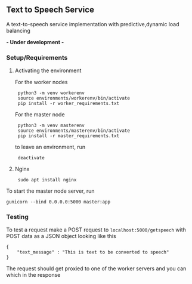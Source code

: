 ## Text to Speech Service
A text-to-speech service implementation with predictive,dynamic load balancing

**- Under development -**

### Setup/Requirements
1. Activating the environment

    For the worker nodes

        python3 -m venv workerenv
        source environments/workerenv/bin/activate
        pip install -r worker_requirements.txt

    For the master node
    
        python3 -m venv masterenv
        source environments/masterenv/bin/activate
        pip install -r master_requirements.txt
    to leave an environment, run

        deactivate

2. Nginx

        sudo apt install nginx

To start the master node server, run

    gunicorn --bind 0.0.0.0:5000 master:app


### Testing
To test a request make a POST request to `localhost:5000/getspeech` with POST data as a JSON object looking like this

    {
        "text_message" : "This is text to be converted to speech"
    }
The request should get proxied to one of the worker servers and you can which in the response